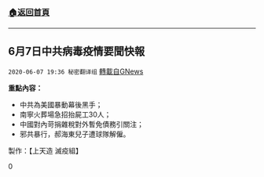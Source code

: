 ###  [:house:返回首頁](https://github.com/ourhimalayas/txt)
---

## 6月7日中共病毒疫情要聞快報
`2020-06-07 19:36 秘密翻译组` [轉載自GNews](https://gnews.org/zh-hant/225841/)

**重點內容：**

- 中共為美國暴動幕後黑手；
- 南寧火葬場急招抬屍工30人；
- 中國對內苛捐雜稅對外暫免債務引關注；
- 邪共暴行，郝海東兒子遭球隊解僱。




製作：【上天造 滅疫組】

0
